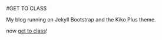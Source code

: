 #GET TO CLASS

My blog running on Jekyll Bootstrap and the Kiko Plus theme.


now [get to class](http://gettoclass.cf/)!
